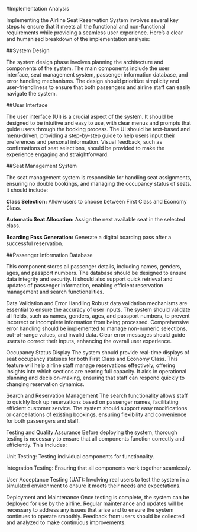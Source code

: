 #Implementation Analysis

Implementing the Airline Seat Reservation System involves several key steps to ensure that it meets all the functional and non-functional requirements while providing a seamless user experience. Here’s a clear and humanized breakdown of the implementation analysis:

##System Design

The system design phase involves planning the architecture and components of the system. The main components include the user interface, seat management system, passenger information database, and error handling mechanisms. The design should prioritize simplicity and user-friendliness to ensure that both passengers and airline staff can easily navigate the system.

##User Interface

The user interface (UI) is a crucial aspect of the system. It should be designed to be intuitive and easy to use, with clear menus and prompts that guide users through the booking process. The UI should be text-based and menu-driven, providing a step-by-step guide to help users input their preferences and personal information. Visual feedback, such as confirmations of seat selections, should be provided to make the experience engaging and straightforward.

##Seat Management System

The seat management system is responsible for handling seat assignments, ensuring no double bookings, and managing the occupancy status of seats. It should include:

**Class Selection:** Allow users to choose between First Class and Economy Class.

**Automatic Seat Allocation:** Assign the next available seat in the selected class.

**Boarding Pass Generation:** Generate a digital boarding pass after a successful reservation.

##Passenger Information Database

This component stores all passenger details, including names, genders, ages, and passport numbers. The database should be designed to ensure data integrity and security. It should also support quick retrieval and updates of passenger information, enabling efficient reservation management and search functionalities.

Data Validation and Error Handling
Robust data validation mechanisms are essential to ensure the accuracy of user inputs. The system should validate all fields, such as names, genders, ages, and passport numbers, to prevent incorrect or incomplete information from being processed. Comprehensive error handling should be implemented to manage non-numeric selections, out-of-range values, and invalid data. Clear error messages should guide users to correct their inputs, enhancing the overall user experience.

Occupancy Status Display
The system should provide real-time displays of seat occupancy statuses for both First Class and Economy Class. This feature will help airline staff manage reservations effectively, offering insights into which sections are nearing full capacity. It aids in operational planning and decision-making, ensuring that staff can respond quickly to changing reservation dynamics.

Search and Reservation Management
The search functionality allows staff to quickly look up reservations based on passenger names, facilitating efficient customer service. The system should support easy modifications or cancellations of existing bookings, ensuring flexibility and convenience for both passengers and staff.

Testing and Quality Assurance
Before deploying the system, thorough testing is necessary to ensure that all components function correctly and efficiently. This includes:

Unit Testing: Testing individual components for functionality.

Integration Testing: Ensuring that all components work together seamlessly.

User Acceptance Testing (UAT): Involving real users to test the system in a simulated environment to ensure it meets their needs and expectations.

Deployment and Maintenance
Once testing is complete, the system can be deployed for use by the airline. Regular maintenance and updates will be necessary to address any issues that arise and to ensure the system continues to operate smoothly. Feedback from users should be collected and analyzed to make continuous improvements.
